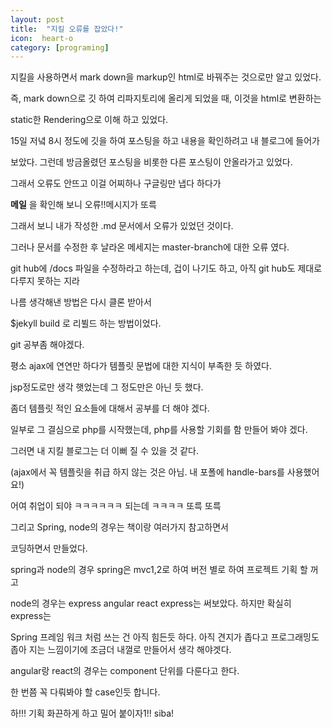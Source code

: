 ```yaml
---
layout: post
title:  "지킬 오류를 잡았다!"
icon:  heart-o
category: [programing]
---
```



지킬을 사용하면서 mark down을 markup인 html로 바꿔주는 것으로만 알고 있었다.

즉, mark down으로 깃 하여 리파지토리에 올리게 되었을 때, 이것을 html로 변환하는

static한 Rendering으로 이해 하고 있었다.

15일 저녘 8시 정도에 깃을 하여 포스팅을 하고 내용을 확인하려고 내 블로그에 들어가

보았다. 그런데 방금올렸던 포스팅을 비롯한 다른 포스팅이 안올라가고 있었다.

그래서 오류도 안뜨고 이걸 어찌하나 구글링만 냅다 하다가

**메일** 을 확인해 보니 오류!!메시지가 또륵

그래서 보니 내가 작성한 .md 문서에서 오류가 있었던 것이다.

그러나 문서를 수정한 후 날라온 메세지는 master-branch에 대한 오류 였다.

git hub에 /docs 파일을 수정하라고 하는데, 겁이 나기도 하고, 아직 git hub도 제대로 다루지 못하는 지라

나름 생각해낸 방법은 다시 클론 받아서

$jekyll build 로 리뷜드 하는 방법이었다.

git 공부좀 해야겠다.

평소 ajax에 연연만 하다가 템플릿 문법에 대한 지식이 부족한 듯 하였다.

jsp정도로만 생각 햇었는데 그 정도만은 아닌 듯 했다.

좀더 템플릿 적인 요소들에 대해서 공부를 더 해야 겠다.

일부로 그 결심으로 php를 시작했는데, php를 사용할 기회를 함 만들어 봐야 겠다.

그러면 내 지킬 블로그는 더 이뻐 질 수 있을 것 같다.

(ajax에서 꼭 템플릿을 취급 하지 않는 것은 아님. 내 포폴에
  handle-bars를 사용했어요!)

어여 취업이 되야 ㅋㅋㅋㅋㅋㅋ 되는데 ㅋㅋㅋㅋ 또륵 또륵

그리고 Spring, node의 경우는 책이랑 여러가지 참고하면서

코딩하면서 만들었다.

spring과 node의 경우 spring은 mvc1,2로 하여 버전 별로 하여 프로젝트 기획 할 꺼고

node의 경우는 express angular react express는 써보았다. 하지만 확실히 express는

 Spring 프레임 워크 처럼 쓰는 건 아직 힘든듯 하다. 아직 견지가 좁다고 프로그래밍도
좁아 지는 느낌이기에 조금더 내껄로 만들어서 생각 해야겟다.

angular랑 react의 경우는 component 단위를 다룬다고 한다.

한 번쯤 꼭 다뤄봐야 할 case인듯 합니다.

하!!! 기획 화끈하게 하고 밀어 붙이자1!! siba!

